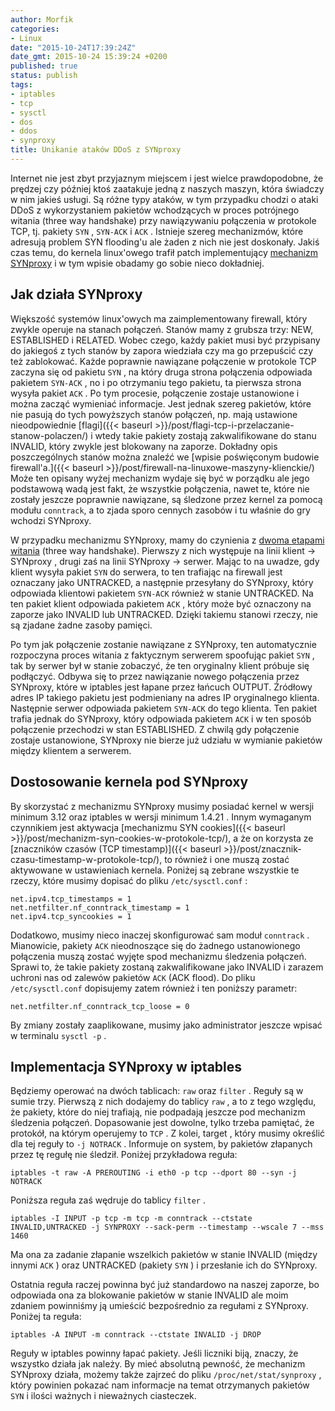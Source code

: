 ```yaml
---
author: Morfik
categories:
- Linux
date: "2015-10-24T17:39:24Z"
date_gmt: 2015-10-24 15:39:24 +0200
published: true
status: publish
tags:
- iptables
- tcp
- sysctl
- dos
- ddos
- synproxy
title: Unikanie ataków DDoS z SYNproxy
---
```


Internet nie jest zbyt przyjaznym miejscem i jest wielce prawdopodobne, że prędzej czy później ktoś
zaatakuje jedną z naszych maszyn, która świadczy w nim jakieś usługi. Są różne typy ataków, w tym
przypadku chodzi o ataki DDoS z wykorzystaniem pakietów wchodzących w proces potrójnego witania
(three way handshake) przy nawiązywaniu połączenia w protokole TCP, tj. pakiety `SYN` , `SYN-ACK` i
`ACK` . Istnieje szereg mechanizmów, które adresują problem SYN flooding'u ale żaden z nich nie jest
doskonały. Jakiś czas temu, do kernela linux'owego trafił patch implementujący [mechanizm
SYNproxy](https://lwn.net/Articles/563151/) i w tym wpisie obadamy go sobie nieco dokładniej.

<!--more-->
## Jak działa SYNproxy

Większość systemów linux'owych ma zaimplementowany firewall, który zwykle operuje na stanach
połączeń. Stanów mamy z grubsza trzy: NEW, ESTABLISHED i RELATED. Wobec czego, każdy pakiet musi
być przypisany do jakiegoś z tych stanów by zapora wiedziała czy ma go przepuścić czy też
zablokować. Każde poprawnie nawiązane połączenie w protokole TCP zaczyna się od pakietu `SYN` , na
który druga strona połączenia odpowiada pakietem `SYN-ACK` , no i po otrzymaniu tego pakietu, ta
pierwsza strona wysyła pakiet `ACK` . Po tym procesie, połączenie zostaje ustanowione i można zacząć
wymieniać informacje. Jest jednak szereg pakietów, które nie pasują do tych powyższych stanów
połączeń, np. mają ustawione nieodpowiednie
[flagi]({{< baseurl >}}/post/flagi-tcp-i-przelaczanie-stanow-polaczen/) i wtedy takie pakiety
zostają zakwalifikowane do stanu INVALID, który zwykle jest blokowany na zaporze. Dokładny opis
poszczególnych stanów można znaleźć we [wpisie poświęconym budowie
firewall'a.]({{< baseurl >}}/post/firewall-na-linuxowe-maszyny-klienckie/) Może ten opisany wyżej
mechanizm wydaje się być w porządku ale jego podstawową wadą jest fakt, że wszystkie połączenia,
nawet te, które nie zostały jeszcze poprawnie nawiązane, są śledzone przez kernel za pomocą modułu
`conntrack`, a to zjada sporo cennych zasobów i tu właśnie do gry wchodzi SYNproxy.

W przypadku mechanizmu SYNproxy, mamy do czynienia z [dwoma etapami
witania](https://github.com/firehol/firehol/wiki/Working-with-SYNPROXY) (three way handshake).
Pierwszy z nich występuje na linii klient -\> SYNproxy , drugi zaś na linii SYNproxy -\> serwer.
Mając to na uwadze, gdy klient wysyła pakiet `SYN` do serwera, to ten trafiając na firewall jest
oznaczany jako UNTRACKED, a następnie przesyłany do SYNproxy, który odpowiada klientowi pakietem
`SYN-ACK` również w stanie UNTRACKED. Na ten pakiet klient odpowiada pakietem `ACK` , który może być
oznaczony na zaporze jako INVALID lub UNTRACKED. Dzięki takiemu stanowi rzeczy, nie są zjadane żadne
zasoby pamięci.

Po tym jak połączenie zostanie nawiązane z SYNproxy, ten automatycznie rozpoczyna proces witania z
faktycznym serwerem spoofując pakiet `SYN` , tak by serwer był w stanie zobaczyć, że ten oryginalny
klient próbuje się podłączyć. Odbywa się to przez nawiązanie nowego połączenia przez SYNproxy, które
w iptables jest łapane przez łańcuch OUTPUT. Źródłowy adres IP takiego pakietu jest podmieniany na
adres IP oryginalnego klienta. Następnie serwer odpowiada pakietem `SYN-ACK` do tego klienta. Ten
pakiet trafia jednak do SYNproxy, który odpowiada pakietem `ACK` i w ten sposób połączenie
przechodzi w stan ESTABLISHED. Z chwilą gdy połączenie zostaje ustanowione, SYNproxy nie bierze już
udziału w wymianie pakietów między klientem a serwerem.

## Dostosowanie kernela pod SYNproxy

By skorzystać z mechanizmu SYNproxy musimy posiadać kernel w wersji minimum 3.12 oraz iptables w
wersji minimum 1.4.21 . Innym wymaganym czynnikiem jest aktywacja [mechanizmu SYN
cookies]({{< baseurl >}}/post/mechanizm-syn-cookies-w-protokole-tcp/), a że on korzysta ze
[znaczników czasów (TCP
timestamp)]({{< baseurl >}}/post/znacznik-czasu-timestamp-w-protokole-tcp/), to również i one
muszą zostać aktywowane w ustawieniach kernela. Poniżej są zebrane wszystkie te rzeczy, które
musimy dopisać do pliku `/etc/sysctl.conf` :

    net.ipv4.tcp_timestamps = 1
    net.netfilter.nf_conntrack_timestamp = 1
    net.ipv4.tcp_syncookies = 1

Dodatkowo, musimy nieco inaczej skonfigurować sam moduł `conntrack` . Mianowicie, pakiety `ACK`
nieodnoszące się do żadnego ustanowionego połączenia muszą zostać wyjęte spod mechanizmu śledzenia
połączeń. Sprawi to, że takie pakiety zostaną zakwalifikowane jako INVALID i zarazem uchroni nas od
zalewów pakietów `ACK` (ACK flood). Do pliku `/etc/sysctl.conf` dopisujemy zatem również i ten
poniższy parametr:

    net.netfilter.nf_conntrack_tcp_loose = 0

By zmiany zostały zaaplikowane, musimy jako administrator jeszcze wpisać w terminalu `sysctl -p` .

## Implementacja SYNproxy w iptables

Będziemy operować na dwóch tablicach: `raw` oraz `filter` . Reguły są w sumie trzy. Pierwszą z nich
dodajemy do tablicy `raw` , a to z tego względu, że pakiety, które do niej trafiają, nie podpadają
jeszcze pod mechanizm śledzenia połączeń. Dopasowanie jest dowolne, tylko trzeba pamiętać, że
protokół, na którym operujemy to `TCP` . Z kolei, target , który musimy określić dla tej reguły to
`-j NOTRACK` . Informuje on system, by pakietów złapanych przez tę regułę nie śledził. Poniżej
przykładowa reguła:

    iptables -t raw -A PREROUTING -i eth0 -p tcp --dport 80 --syn -j NOTRACK

Poniższa reguła zaś wędruje do tablicy `filter`
    .

    iptables -I INPUT -p tcp -m tcp -m conntrack --ctstate INVALID,UNTRACKED -j SYNPROXY --sack-perm --timestamp --wscale 7 --mss 1460

Ma ona za zadanie złapanie wszelkich pakietów w stanie INVALID (między innymi `ACK` ) oraz UNTRACKED
(pakiety `SYN` ) i przesłanie ich do SYNproxy.

Ostatnia reguła raczej powinna być już standardowo na naszej zaporze, bo odpowiada ona za blokowanie
pakietów w stanie INVALID ale moim zdaniem powinniśmy ją umieścić bezpośrednio za regułami z
SYNproxy. Poniżej ta reguła:

    iptables -A INPUT -m conntrack --ctstate INVALID -j DROP

Reguły w iptables powinny łapać pakiety. Jeśli liczniki biją, znaczy, że wszystko działa jak należy.
By mieć absolutną pewność, że mechanizm SYNproxy działa, możemy także zajrzeć do pliku
`/proc/net/stat/synproxy` , który powinien pokazać nam informacje na temat otrzymanych pakietów
`SYN` i ilości ważnych i nieważnych ciasteczek.
